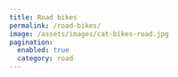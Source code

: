 ```yaml
---
title: Road bikes
permalink: /road-bikes/
image: /assets/images/cat-bikes-road.jpg
pagination: 
  enabled: true
  category: road
---
```

